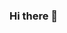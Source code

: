 ### Hi there 👋

<!--
**Kipp-ie/Kipp-ie** is a ✨ _special_ ✨ repository because its `README.md` (this file) appears on your GitHub profile.

Here are some ideas to get you started:

- 🔭 I’m currently working on Some cool Minecraft server called NebulaMC!
- 🌱 I’m currently learning Java (JDA & Bukkit)
- 💬 Ask me about Java
- 📫 How to reach me: @kippenboutske on Discord!
- 😄 Pronouns: He/Him
- ⚡ Fun fact: I'm fucking stupid
-->
